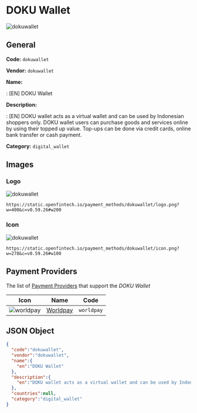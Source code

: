 
# DOKU Wallet 
![dokuwallet](https://static.openfintech.io/payment_methods/dokuwallet/logo.png?w=400&c=v0.59.26#w200)  

## General 
**Code:** `dokuwallet` 
 
**Vendor:** `dokuwallet` 
 
**Name:** 
 
:	[EN] DOKU Wallet 
 
**Description:** 
 
: [EN] DOKU wallet acts as a virtual wallet and can be used by Indonesian shoppers only. DOKU wallet users can purchase goods and services online by using their topped up value. Top-ups can be done via credit cards, online bank transfer or cash payment.  
 
**Category:** `digital_wallet` 
 

## Images 

### Logo 
![dokuwallet](https://static.openfintech.io/payment_methods/dokuwallet/logo.png?w=400&c=v0.59.26#w200)  

```
https://static.openfintech.io/payment_methods/dokuwallet/logo.png?w=400&c=v0.59.26#w200
```  

### Icon 
![dokuwallet](https://static.openfintech.io/payment_methods/dokuwallet/icon.png?w=278&c=v0.59.26#w100)  

```
https://static.openfintech.io/payment_methods/dokuwallet/icon.png?w=278&c=v0.59.26#w100
```  

## Payment Providers 
 
The list of [Payment Providers](/providers) that support the _DOKU Wallet_ 

|Icon|Name|Code| 
|:---:|:---:|:---:| 
|![worldpay](https://static.openfintech.io/payment_providers/worldpay/icon.svg?w=278&c=v0.59.26#w100) |[Worldpay](/payment-providers/worldpay)|`worldpay`| 
 

## JSON Object 

```json
{
  "code":"dokuwallet",
  "vendor":"dokuwallet",
  "name":{
    "en":"DOKU Wallet"
  },
  "description":{
    "en":"DOKU wallet acts as a virtual wallet and can be used by Indonesian shoppers only. DOKU wallet users can purchase goods and services online by using their topped up value. Top-ups can be done via credit cards, online bank transfer or cash payment.\u00a0"
  },
  "countries":null,
  "category":"digital_wallet"
}
```  
